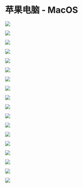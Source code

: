 # 苹果电脑 - MacOS

![](../.gitbook/assets/image-70.png)

![](../.gitbook/assets/image.png)

![](../.gitbook/assets/image-84.png)

![](../.gitbook/assets/image-16.png)

![](../.gitbook/assets/image-15.png)

![](../.gitbook/assets/image-36.png)

![](../.gitbook/assets/image-10.png)

![](../.gitbook/assets/image-6.png)

![](../.gitbook/assets/image-83.png)

![](../.gitbook/assets/image-77.png)

![](../.gitbook/assets/image-28.png)

![](../.gitbook/assets/image-55.png)

![](../.gitbook/assets/image-3.png)

![](../.gitbook/assets/image-37.png)

![](../.gitbook/assets/image-26.png)

![](../.gitbook/assets/image-86.png)

![](../.gitbook/assets/image-49.png)

![](../.gitbook/assets/image-7.png)

